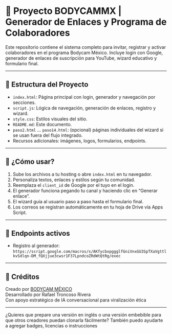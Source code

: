 # 🚨 Proyecto BODYCAMMX | Generador de Enlaces y Programa de Colaboradores

Este repositorio contiene el sistema completo para invitar, registrar y activar colaboradores en el programa Bodycam México. Incluye login con Google, generador de enlaces de suscripción para YouTube, wizard educativo y formulario final.

---

## 📁 Estructura del Proyecto

- `index.html`: Página principal con login, generador y navegación por secciones.
- `script.js`: Lógica de navegación, generación de enlaces, registro y wizard.
- `style.css`: Estilos visuales del sitio.
- `README.md`: Este documento.
- `paso2.html` ... `paso14.html`: (opcional) páginas individuales del wizard si se usan fuera del flujo integrado.
- Recursos adicionales: imágenes, logos, formularios, endpoints.

---

## 🚀 ¿Cómo usar?

1. Sube los archivos a tu hosting o abre `index.html` en tu navegador.
2. Personaliza textos, enlaces y estilos según tu comunidad.
3. Reemplaza el `client_id` de Google por el tuyo en el login.
4. El generador funciona pegando tu canal y haciendo clic en “Generar enlace”.
5. El wizard guía al usuario paso a paso hasta el formulario final.
6. Los correos se registran automáticamente en tu hoja de Drive vía Apps Script.

---

## 🔗 Endpoints activos

- Registro al generador:  
  `https://script.google.com/macros/s/AKfycbxpggglfGniVnxGU3SpTXaVgttlkvSdlqn-DM_fQXjjue3cwsr1F37LpndcoZRdWtQtRg/exec`

---

## 📣 Créditos

Creado por [BODYCAM MÉXICO](https://www.youtube.com/@BodycamFilesMx)  
Desarrollado por Rafael Troncoso Rivera  
Con apoyo estratégico de IA conversacional para viralización ética

---

¿Quieres que prepare una versión en inglés o una versión embebible para que otros creadores puedan clonarla fácilmente? También puedo ayudarte a agregar badges, licencias o instrucciones

